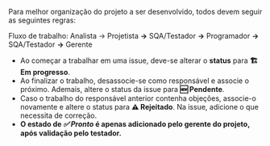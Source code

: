 Para melhor organização do projeto a ser desenvolvido, todos devem seguir as seguintes regras:

Fluxo de trabalho:
Analista -> Projetista **→** SQA/Testador **→** Programador **→** SQA/Testador **→** Gerente

- Ao começar a trabalhar em uma issue, deve-se alterar o **status** para **🏗 Em progresso**.
- Ao finalizar o trabalho, desassocie-se como responsável e associe o próximo. Ademais, altere o status da issue para **🆕 Pendente**.
- Caso o trabalho do responsável anterior contenha objeções, associe-o novamente e altere o status para **⚠️ Rejeitado**. Na issue, adicione o que necessita de correção.
- **O estado de _✅ Pronto_ é apenas adicionado pelo gerente do projeto, após validação pelo testador.**

